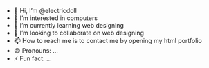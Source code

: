 - 👋 Hi, I’m @electricdoll
- 👀 I’m interested in computers
- 🌱 I’m currently learning web designing
- 💞️ I’m looking to collaborate on web designing
- 📫 How to reach me is to contact me by opening my html portfolio
- 😄 Pronouns: ...
- ⚡ Fun fact: ...

<!---
electricdoll/electricdoll is a ✨ special ✨ repository because its `README.md` (this file) appears on your GitHub profile.
You can click the Preview link to take a look at your changes.
--->

